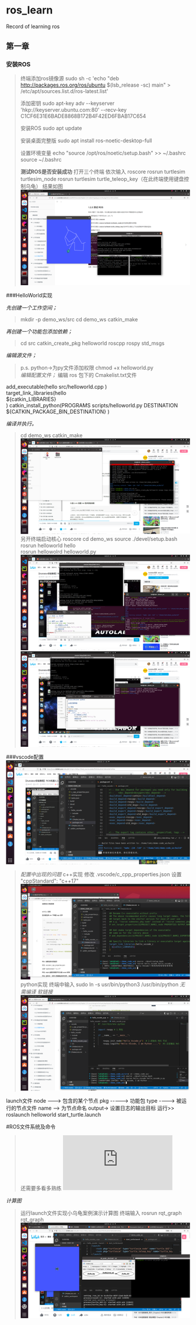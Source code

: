 # ros_learn
Record of learning ros

## 第一章
### 安装ROS

> 终端添加ros镜像源
> sudo sh -c 'echo "deb http://packages.ros.org/ros/ubuntu $(lsb_release -sc) main" > /etc/apt/sources.list.d/ros-latest.list'
> 
> 添加密钥
> sudo apt-key adv --keyserver 'hkp://keyserver.ubuntu.com:80' --recv-key C1CF6E31E6BADE8868B172B4F42ED6FBAB17C654
> 
> 安装ROS
> sudo apt update
> 
> 安装桌面完整版
> sudo apt install ros-noetic-desktop-full
> 
> 设置环境变量
> echo "source /opt/ros/noetic/setup.bash" >> ~/.bashrc
> source ~/.bashrc
> 
> **测试ROS是否安装成功**
> 打开三个终端 依次输入
> roscore
> rosrun turtlesim turtlesim_node
> rosrun turtlesim turtle_teleop_key（在此终端使用键盘控制乌龟）
> 结果如图
![text](https://github.com/lokiiiiiiiiii/ros_learn/blob/main/img/%E6%B5%8B%E8%AF%95ros.png)

###HelloWorld实现

*先创建一个工作空间；*
> mkdir -p demo_ws/src
> cd demo_ws
> catkin_make

*再创建一个功能包添加依赖；*
> cd src
> catkin_create_pkg helloworld roscpp rospy std_msgs

*编辑源文件；*                                     
>p.s. python->为py文件添加权限
>             chmod +x helloworld.py          
*编辑配置文件；*
> 编辑 ros 包下的 Cmakelist.txt文件                 
>
add_executable(hello src/helloworld.cpp 
)                                          
target_link_libraries(hello               
  ${catkin_LIBRARIES}                   
)
catkin_install_python(PROGRAMS
scripts/helloworld.py
DESTINATION ${CATKIN_PACKAGE_BIN_DESTINATION}
)

*编译并执行。*
> cd demo_ws
> catkin_make
![make](https://github.com/lokiiiiiiiiii/ros_learn/blob/main/img/helloworld.png)
> 另开终端启动核心
> roscore
> cd demo_ws
> source ./devel/setup.bash
> rosrun  helloworld hello  
> rosrun hellowolrd helloworld.py
![helloworld_c](https://github.com/lokiiiiiiiiii/ros_learn/blob/main/img/helloworld2.png)
![helloworld_py](https://github.com/lokiiiiiiiiii/ros_learn/blob/main/img/helloworld_py.png)

###vscode配置
![code_cmake](https://github.com/lokiiiiiiiiii/ros_learn/blob/main/img/vscode%20%E9%85%8D%E7%BD%AE.png)
> *配置中出现的问题*
> c++实现
> 修改 .vscode/c_cpp_properties.json
> 设置 "cppStandard": "c++17"
![code_C](https://github.com/lokiiiiiiiiii/ros_learn/blob/main/img/vscode_c%2B%2B.png)
> python实现
> 终端中输入 sudo ln -s usr/bin/python3 /usr/bin/python
> *无需编译 软链接*
![code_py](https://github.com/lokiiiiiiiiii/ros_learn/blob/main/img/vscode_py.png)

launch文件
<launch>
    <node pkg="helloworld" type="demo_hello" name="hello" output="screen" />
    <node pkg="turtlesim" type="turtlesim_node" name="turtle_GUI"/>
    <node pkg="turtlesim" type="turtle_teleop_key" name="turtle_key" />
</launch>
node ---> 包含的某个节点
pkg -----> 功能包
type ----> 被运行的节点文件
name --> 为节点命名
output-> 设置日志的输出目标
运行>> roslaunch helloworld start_turtle.launch

#ROS文件系统及命令
> 还需要多看多熟练
![ros!](http://www.autolabor.com.cn/book/ROSTutorials/chapter1/15-ben-zhang-xiao-jie/151-roswen-jian-xi-tong.html)


*计算图*
> 运行launch文件实现小乌龟案例演示计算图
> 终端输入 rosrun rqt_graph rqt_graph
![rqt_graph](https://github.com/lokiiiiiiiiii/ros_learn/blob/main/img/%E8%AE%A1%E7%AE%97%E5%9B%BE.png)
